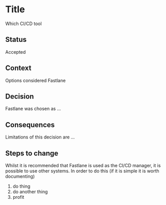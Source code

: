 # Title

Which CI/CD tool

## Status

Accepted

## Context

Options considered
Fastlane

## Decision

Fastlane was chosen as ...

## Consequences

Limitations of this decision are ...

## Steps to change

Whilst it is recommended that Fastlane is used as the CI/CD manager, it is possible to use other systems. In order to do this (if it is simple it is worth documenting)

1. do thing
2. do another thing
3. profit
